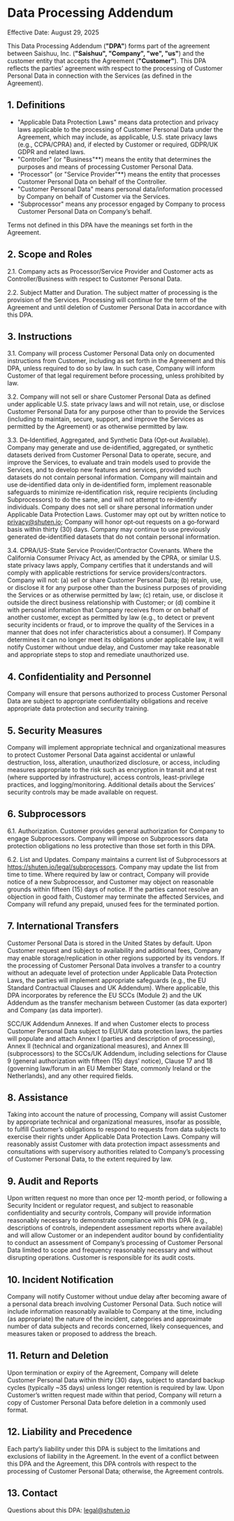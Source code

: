 # Data Processing Addendum

Effective Date: August 29, 2025

This Data Processing Addendum (**"DPA"**) forms part of the agreement between Saishuu, Inc. (**"Saishuu", "Company", "we", "us"**) and the customer entity that accepts the Agreement (**"Customer"**). This DPA reflects the parties’ agreement with respect to the processing of Customer Personal Data in connection with the Services (as defined in the Agreement).

## 1. Definitions
- "Applicable Data Protection Laws" means data protection and privacy laws applicable to the processing of Customer Personal Data under the Agreement, which may include, as applicable, U.S. state privacy laws (e.g., CCPA/CPRA) and, if elected by Customer or required, GDPR/UK GDPR and related laws.
- "Controller" (or "Business"**) means the entity that determines the purposes and means of processing Customer Personal Data.
- "Processor" (or "Service Provider"**) means the entity that processes Customer Personal Data on behalf of the Controller.
- "Customer Personal Data" means personal data/information processed by Company on behalf of Customer via the Services.
- "Subprocessor" means any processor engaged by Company to process Customer Personal Data on Company’s behalf.

Terms not defined in this DPA have the meanings set forth in the Agreement.

## 2. Scope and Roles
2.1. Company acts as Processor/Service Provider and Customer acts as Controller/Business with respect to Customer Personal Data.

2.2. Subject Matter and Duration. The subject matter of processing is the provision of the Services. Processing will continue for the term of the Agreement and until deletion of Customer Personal Data in accordance with this DPA.

## 3. Instructions
3.1. Company will process Customer Personal Data only on documented instructions from Customer, including as set forth in the Agreement and this DPA, unless required to do so by law. In such case, Company will inform Customer of that legal requirement before processing, unless prohibited by law.

3.2. Company will not sell or share Customer Personal Data as defined under applicable U.S. state privacy laws and will not retain, use, or disclose Customer Personal Data for any purpose other than to provide the Services (including to maintain, secure, support, and improve the Services as permitted by the Agreement) or as otherwise permitted by law.

3.3. De‑Identified, Aggregated, and Synthetic Data (Opt‑out Available). Company may generate and use de‑identified, aggregated, or synthetic datasets derived from Customer Personal Data to operate, secure, and improve the Services, to evaluate and train models used to provide the Services, and to develop new features and services, provided such datasets do not contain personal information. Company will maintain and use de‑identified data only in de‑identified form, implement reasonable safeguards to minimize re‑identification risk, require recipients (including Subprocessors) to do the same, and will not attempt to re‑identify individuals. Company does not sell or share personal information under Applicable Data Protection Laws. Customer may opt out by written notice to privacy@shuten.io; Company will honor opt‑out requests on a go‑forward basis within thirty (30) days. Company may continue to use previously generated de‑identified datasets that do not contain personal information.

3.4. CPRA/US-State Service Provider/Contractor Covenants. Where the California Consumer Privacy Act, as amended by the CPRA, or similar U.S. state privacy laws apply, Company certifies that it understands and will comply with applicable restrictions for service providers/contractors. Company will not: (a) sell or share Customer Personal Data; (b) retain, use, or disclose it for any purpose other than the business purposes of providing the Services or as otherwise permitted by law; (c) retain, use, or disclose it outside the direct business relationship with Customer; or (d) combine it with personal information that Company receives from or on behalf of another customer, except as permitted by law (e.g., to detect or prevent security incidents or fraud, or to improve the quality of the Services in a manner that does not infer characteristics about a consumer). If Company determines it can no longer meet its obligations under applicable law, it will notify Customer without undue delay, and Customer may take reasonable and appropriate steps to stop and remediate unauthorized use.

## 4. Confidentiality and Personnel
Company will ensure that persons authorized to process Customer Personal Data are subject to appropriate confidentiality obligations and receive appropriate data protection and security training.

## 5. Security Measures
Company will implement appropriate technical and organizational measures to protect Customer Personal Data against accidental or unlawful destruction, loss, alteration, unauthorized disclosure, or access, including measures appropriate to the risk such as encryption in transit and at rest (where supported by infrastructure), access controls, least-privilege practices, and logging/monitoring. Additional details about the Services’ security controls may be made available on request.

## 6. Subprocessors
6.1. Authorization. Customer provides general authorization for Company to engage Subprocessors. Company will impose on Subprocessors data protection obligations no less protective than those set forth in this DPA.

6.2. List and Updates. Company maintains a current list of Subprocessors at https://shuten.io/legal/subprocessors. Company may update the list from time to time. Where required by law or contract, Company will provide notice of a new Subprocessor, and Customer may object on reasonable grounds within fifteen (15) days of notice. If the parties cannot resolve an objection in good faith, Customer may terminate the affected Services, and Company will refund any prepaid, unused fees for the terminated portion.

## 7. International Transfers
Customer Personal Data is stored in the United States by default. Upon Customer request and subject to availability and additional fees, Company may enable storage/replication in other regions supported by its vendors. If the processing of Customer Personal Data involves a transfer to a country without an adequate level of protection under Applicable Data Protection Laws, the parties will implement appropriate safeguards (e.g., the EU Standard Contractual Clauses and UK Addendum). Where applicable, this DPA incorporates by reference the EU SCCs (Module 2) and the UK Addendum as the transfer mechanism between Customer (as data exporter) and Company (as data importer).

SCC/UK Addendum Annexes. If and when Customer elects to process Customer Personal Data subject to EU/UK data protection laws, the parties will populate and attach Annex I (parties and description of processing), Annex II (technical and organizational measures), and Annex III (subprocessors) to the SCCs/UK Addendum, including selections for Clause 9 (general authorization with fifteen (15) days’ notice), Clause 17 and 18 (governing law/forum in an EU Member State, commonly Ireland or the Netherlands), and any other required fields.

## 8. Assistance
Taking into account the nature of processing, Company will assist Customer by appropriate technical and organizational measures, insofar as possible, to fulfill Customer’s obligations to respond to requests from data subjects to exercise their rights under Applicable Data Protection Laws. Company will reasonably assist Customer with data protection impact assessments and consultations with supervisory authorities related to Company’s processing of Customer Personal Data, to the extent required by law.

## 9. Audit and Reports
Upon written request no more than once per 12-month period, or following a Security Incident or regulator request, and subject to reasonable confidentiality and security controls, Company will provide information reasonably necessary to demonstrate compliance with this DPA (e.g., descriptions of controls, independent assessment reports where available) and will allow Customer or an independent auditor bound by confidentiality to conduct an assessment of Company’s processing of Customer Personal Data limited to scope and frequency reasonably necessary and without disrupting operations. Customer is responsible for its audit costs.

## 10. Incident Notification
Company will notify Customer without undue delay after becoming aware of a personal data breach involving Customer Personal Data. Such notice will include information reasonably available to Company at the time, including (as appropriate) the nature of the incident, categories and approximate number of data subjects and records concerned, likely consequences, and measures taken or proposed to address the breach.

## 11. Return and Deletion
Upon termination or expiry of the Agreement, Company will delete Customer Personal Data within thirty (30) days, subject to standard backup cycles (typically ~35 days) unless longer retention is required by law. Upon Customer’s written request made within that period, Company will return a copy of Customer Personal Data before deletion in a commonly used format.

## 12. Liability and Precedence
Each party’s liability under this DPA is subject to the limitations and exclusions of liability in the Agreement. In the event of a conflict between this DPA and the Agreement, this DPA controls with respect to the processing of Customer Personal Data; otherwise, the Agreement controls.

## 13. Contact
Questions about this DPA: legal@shuten.io
